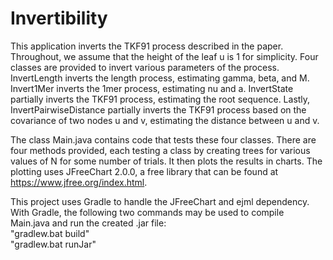 # Invertibility

This application inverts the TKF91 process described in the paper. Throughout, we assume that the height of the leaf u is 1 for simplicity. Four classes are provided to invert various parameters of the process. InvertLength inverts the length process, estimating gamma, beta, and M. Invert1Mer inverts the 1mer process, estimating nu and a. InvertState partially inverts the TKF91 process, estimating the root sequence. Lastly, InvertPairwiseDistance partially inverts the TKF91 process based on the covariance of two nodes u and v, estimating the distance between u and v.

The class Main.java contains code that tests these four classes. There are four methods provided, each testing a class by creating trees for various values of N for some number of trials. It then plots the results in charts. The plotting uses JFreeChart 2.0.0, a free library that can be found at https://www.jfree.org/index.html.

This project uses Gradle to handle the JFreeChart and ejml dependency. With Gradle, the following two commands may be used to compile Main.java and run the created .jar file:<br/>
"gradlew.bat build"<br/>
"gradlew.bat runJar"
